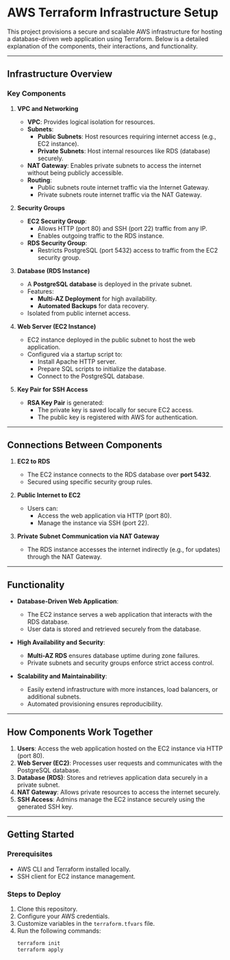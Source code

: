 # AWS Terraform Infrastructure Setup

This project provisions a secure and scalable AWS infrastructure for hosting a database-driven web application using Terraform. Below is a detailed explanation of the components, their interactions, and functionality.

---

## **Infrastructure Overview**

### **Key Components**

1. **VPC and Networking**
   - **VPC**: Provides logical isolation for resources.
   - **Subnets**:
     - **Public Subnets**: Host resources requiring internet access (e.g., EC2 instance).
     - **Private Subnets**: Host internal resources like RDS (database) securely.
   - **NAT Gateway**: Enables private subnets to access the internet without being publicly accessible.
   - **Routing**:
     - Public subnets route internet traffic via the Internet Gateway.
     - Private subnets route internet traffic via the NAT Gateway.

2. **Security Groups**
   - **EC2 Security Group**:
     - Allows HTTP (port 80) and SSH (port 22) traffic from any IP.
     - Enables outgoing traffic to the RDS instance.
   - **RDS Security Group**:
     - Restricts PostgreSQL (port 5432) access to traffic from the EC2 security group.

3. **Database (RDS Instance)**
   - A **PostgreSQL database** is deployed in the private subnet.
   - Features:
     - **Multi-AZ Deployment** for high availability.
     - **Automated Backups** for data recovery.
   - Isolated from public internet access.

4. **Web Server (EC2 Instance)**
   - EC2 instance deployed in the public subnet to host the web application.
   - Configured via a startup script to:
     - Install Apache HTTP server.
     - Prepare SQL scripts to initialize the database.
     - Connect to the PostgreSQL database.

5. **Key Pair for SSH Access**
   - **RSA Key Pair** is generated:
     - The private key is saved locally for secure EC2 access.
     - The public key is registered with AWS for authentication.

---

## **Connections Between Components**

1. **EC2 to RDS**
   - The EC2 instance connects to the RDS database over **port 5432**.
   - Secured using specific security group rules.

2. **Public Internet to EC2**
   - Users can:
     - Access the web application via HTTP (port 80).
     - Manage the instance via SSH (port 22).

3. **Private Subnet Communication via NAT Gateway**
   - The RDS instance accesses the internet indirectly (e.g., for updates) through the NAT Gateway.

---

## **Functionality**

- **Database-Driven Web Application**:
  - The EC2 instance serves a web application that interacts with the RDS database.
  - User data is stored and retrieved securely from the database.

- **High Availability and Security**:
  - **Multi-AZ RDS** ensures database uptime during zone failures.
  - Private subnets and security groups enforce strict access control.

- **Scalability and Maintainability**:
  - Easily extend infrastructure with more instances, load balancers, or additional subnets.
  - Automated provisioning ensures reproducibility.

---

## **How Components Work Together**

1. **Users**: Access the web application hosted on the EC2 instance via HTTP (port 80).
2. **Web Server (EC2)**: Processes user requests and communicates with the PostgreSQL database.
3. **Database (RDS)**: Stores and retrieves application data securely in a private subnet.
4. **NAT Gateway**: Allows private resources to access the internet securely.
5. **SSH Access**: Admins manage the EC2 instance securely using the generated SSH key.

---

## **Getting Started**

### **Prerequisites**
- AWS CLI and Terraform installed locally.
- SSH client for EC2 instance management.

### **Steps to Deploy**
1. Clone this repository.
2. Configure your AWS credentials.
3. Customize variables in the `terraform.tfvars` file.
4. Run the following commands:
   ```bash
   terraform init
   terraform apply
